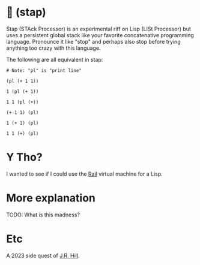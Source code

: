 # 🛑 (stap)

Stap (STAck Processor) is an experimental riff on Lisp (LISt Processor) but
uses a persistent global stack like your favorite concatenative programming
language. Pronounce it like "stop" and perhaps also stop before trying anything
too crazy with this language.

The following are all equivalent in stap:

```
# Note: "pl" is "print line"

(pl (+ 1 1))

1 (pl (+ 1))

1 1 (pl (+))

(+ 1 1) (pl)

1 (+ 1) (pl)

1 1 (+) (pl)
```

# Y Tho?

I wanted to see if I could use the [Rail](https://github.com/hiljusti/rail)
virtual machine for a Lisp.

# More explanation

TODO: What is this madness?

# Etc

A 2023 side quest of [J.R. Hill](https://so.dang.cool).

